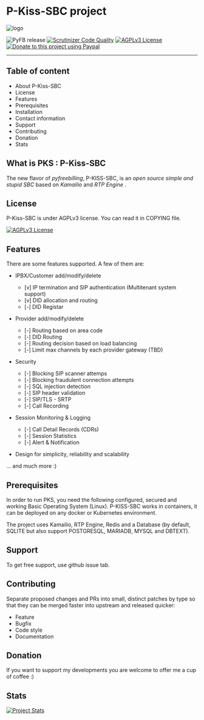 # P-Kiss-SBC project

![logo](http://www.pyfreebilling.com/wp-content/uploads/2014/12/PyFreeBilling-logo-small.png)

![PyFB release](https://img.shields.io/badge/PKS_version-4.0.0beta-8A2BE2)
[![Scrutinizer Code Quality](https://scrutinizer-ci.com/g/mwolff44/pyfreebilling/badges/quality-score.png?b=master)](https://scrutinizer-ci.com/g/mwolff44/pyfreebilling/?branch=master)
[![AGPLv3 License](https://img.shields.io/badge/license-AGPLv3-blue.svg?style=flat-square)](http://www.fsf.org)
[![Donate to this project using Paypal](https://img.shields.io/badge/paypal-donate-red.svg)](https://www.paypal.com/cgi-bin/webscr?cmd=_donations&business=FANG9JC63Q7DY&lc=FR&item_name=PyFreeBilling&currency_code=EUR&bn=PP%2dDonationsBF%3abtn_donateCC_LG%2egif%3aNonHosted&pk_campaign=donation)

---

## Table of content

- About P-Kiss-SBC
- License
- Features
- Prerequisites
- Installation
- Contact information
- Support
- Contributing
- Donation
- Stats

## What is PKS : P-Kiss-SBC

The new flavor of *pyfreebilling*, P-KISS-SBC, is an *open source simple and stupid SBC* based on *Kamailio* and *RTP Engine* .

## License

P-Kiss-SBC is under AGPLv3 license. You can read it in COPYING file.

[![AGPLv3 License](https://img.shields.io/badge/license-AGPLv3-blue.svg?style=flat-square)](http://www.fsf.org)

## Features

There are some features supported. A few of them are:

- IPBX/Customer add/modify/delete
  - [v] IP termination and SIP authentication (Multitenant system support)
  - [v] DID allocation and routing
  - [-] DID Registar

- Provider add/modify/delete
  - [-] Routing based on area code
  - [-] DID Routing
  - [-] Routing decision based on load balancing
  - [-] Limit max channels by each provider gateway (TBD)

- Security
  - [-] Blocking SIP scanner attemps
  - [-] Blocking fraudulent connection attempts
  - [-] SQL injection detection
  - [-] SIP header validation
  - [-] SIP/TLS - SRTP
  - [-] Call Recording

- Session Monitoring & Logging
  - [-] Call Detail Records (CDRs)
  - [-] Session Statistics
  - [-] Alert & Notification

- Design for simplicity, reliability and scalability

... and much more :)

## Prerequisites

In order to run PKS, you need the following configured, secured  and
working Basic Operating System (Linux). P-KISS-SBC works in containers, it can be deployed on any docker or Kubernetes environment.

The project uses Kamailio, RTP Engine, Redis and a Database (by default, SQLITE but also support POSTGRESQL, MARIADB, MYSQL and DBTEXT).



## Support

To get free support, use github issue tab.

## Contributing

Separate proposed changes and PRs into small, distinct patches by type so that they can be merged faster into upstream and released quicker:

- Feature
- Bugfix
- Code style
- Documentation

## Donation

If you want to support my developments you are welcome to offer me a cup of coffee :)


## Stats

[![Project Stats](https://www.openhub.net/p/pyfreebilling/widgets/project_thin_badge.gif)](https://www.openhub.net/p/pyfreebilling)
